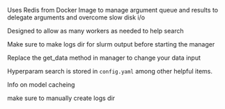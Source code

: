 Uses Redis from Docker Image to manage argument queue and results to delegate arguments and overcome slow disk i/o

Designed to allow as many workers as needed to help search

Make sure to make logs dir for slurm output before starting the manager

Replace the get_data method in manager to change your data input

Hyperparam search is stored in `config.yaml` among other helpful items.

Info on model cacheing

make sure to manually create logs dir
